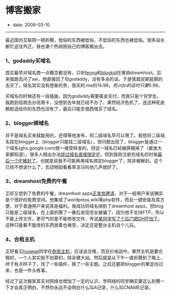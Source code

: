 # 博客搬家

- date: 2009-03-10

--------------------------


最近国内互联网一顿折腾，低俗的东西被低俗，不低俗的东西也被低俗。很多站长都忙这往外迁，我也凑个热闹把自己的博客搬出去。


### 1、godaddy买域名


其实最早对域名商一点概念都没有，只听[fenng](http://www.dbanotes.net/)和[blogkid](http://www.blogkid.cn)在推销dreamhost。后来我跑去问了aw，他直接回了句godaddy，没有多余的话，于是我就屁颠屁颠的去买了。域名其实没有想象的贵，我买的.me的$14.99，而.info的这时只要$0.99。

买域名的时候还有一段插曲，因为godaddy需要美金支付，而我只是个穷学生。我跑到招商去办信用卡，没想到去年就已经不办了，果然经济危机了，连这种死皮赖脸送给你的东西也没有了，最后只能东借西借买了域名。


### 2、blogger绑域名


并不是域名买来就能用的，还得等他发布，但二级域名早可以用了。我想将二级域名挂在blogger上（blogger只能挂二级域名），但问题出现了，blogger是通过一个域名(ghs.google.com)统一接受转发的，但这一域名已经被屏蔽掉了（被谁大家都知道）。很多人相出办法[绕过域名直接绑定IP](http://zhouguangjie.cn/2008/06/02/304)，但到我刚注册完域名的时候[最后一个IP被封了](http://www.jmj.hk/post/408.html)，也就是说我不可能再用域名绑定blogger了，除非被解封。这个已经不想说什么了，去动物园看看草泥马叫他几声就好了。


### 3、dreamhost免费的午餐


正好又尝到了免费的午餐，dreamhost apps[正发放邀请](https://panel.dreamhostapps.com/signup/)，对于一般用户来说确实是个很好的免费空间。他集成了wordpress,wiki等php软件，而且一键安装及其方便，对于普通用户来说真是福利。我成功将域名绑到了dreamhost apps，但blog只能是二级域名，在上面折腾了一番后发现完全被骗了。因为他不支持FTP，所以不能上传文件，更可气的是不能修改文件，传说[某同学写了个后门把DH吓怕了](http://www.bokelife.com/dreamhost-apps-902/)。这种只能看不能改的东西放着也难受，决定还是整台主机自个儿玩。


### 4、合租主机


正好看见[hugege](http://hugege.com/)同学在[倒卖主机](http://hugege.com/2009/02/22/wordpress-host/)，应该说合租，而且价格适中。果然主机是要合租的，一个人其实挺不划算的，除非建大站。然后就是从下午一直折腾到了晚上，终于有点样子了，找了一些插件，换了一些主题。之后还要把blogger的重定向过来，也是一件头疼事。

经过了这次搬家其实对网络也增加了一定的认识，学网络的同学确实要这么折腾一下才会真正明白，不然你永远不会明白什么叫A记录，什么叫CNAME记录。
